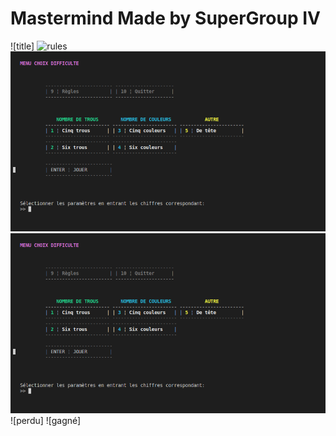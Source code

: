 # Mastermind  Made by SuperGroup IV

![title]
![rules](screenshots/regles.png)
![menu](screenshots/menu.png)
![partie](screenshots/menu.png)
![perdu]
![gagné]
